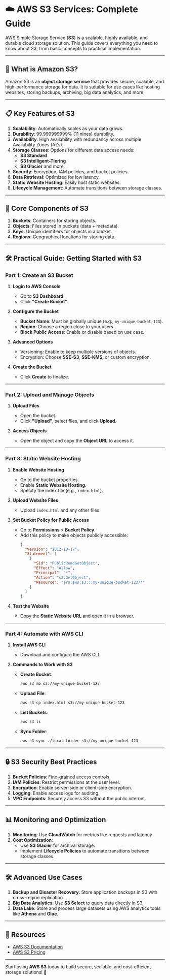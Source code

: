 # ☁️ **AWS S3 Services: Complete Guide**  

AWS Simple Storage Service (**S3**) is a scalable, highly available, and durable cloud storage solution. This guide covers everything you need to know about S3, from basic concepts to practical implementation.  

---

## 🎯 **What is Amazon S3?**  

Amazon S3 is an **object storage service** that provides secure, scalable, and high-performance storage for data. It is suitable for use cases like hosting websites, storing backups, archiving, big data analytics, and more.  

---

## 📋 **Key Features of S3**  

1. **Scalability**: Automatically scales as your data grows.  
2. **Durability**: 99.999999999% (11 nines) durability.  
3. **Availability**: High availability with redundancy across multiple Availability Zones (AZs).  
4. **Storage Classes**: Options for different data access needs:  
   - **S3 Standard**  
   - **S3 Intelligent-Tiering**  
   - **S3 Glacier** and more.  
5. **Security**: Encryption, IAM policies, and bucket policies.  
6. **Data Retrieval**: Optimized for low latency.  
7. **Static Website Hosting**: Easily host static websites.  
8. **Lifecycle Management**: Automate transitions between storage classes.  

---

## 📂 **Core Components of S3**  

1. **Buckets**: Containers for storing objects.  
2. **Objects**: Files stored in buckets (data + metadata).  
3. **Keys**: Unique identifiers for objects in a bucket.  
4. **Regions**: Geographical locations for storing data.  

---

## 🛠️ **Practical Guide: Getting Started with S3**  

### **Part 1: Create an S3 Bucket**  

1. **Login to AWS Console**  
   - Go to **S3 Dashboard**.  
   - Click **"Create Bucket"**.  

2. **Configure the Bucket**  
   - **Bucket Name**: Must be globally unique (e.g., `my-unique-bucket-123`).  
   - **Region**: Choose a region close to your users.  
   - **Block Public Access**: Enable or disable based on use case.  

3. **Advanced Options**  
   - Versioning: Enable to keep multiple versions of objects.  
   - Encryption: Choose **SSE-S3**, **SSE-KMS**, or custom encryption.  

4. **Create the Bucket**  
   - Click **Create** to finalize.  

---

### **Part 2: Upload and Manage Objects**  

1. **Upload Files**  
   - Open the bucket.  
   - Click **"Upload"**, select files, and click **Upload**.  

2. **Access Objects**  
   - Open the object and copy the **Object URL** to access it.  

---

### **Part 3: Static Website Hosting**  

1. **Enable Website Hosting**  
   - Go to the bucket properties.  
   - Enable **Static Website Hosting**.  
   - Specify the index file (e.g., `index.html`).  

2. **Upload Website Files**  
   - Upload `index.html` and any other files.  

3. **Set Bucket Policy for Public Access**  
   - Go to **Permissions** > **Bucket Policy**.  
   - Add this policy to make objects publicly accessible:  
     ```json
     {
       "Version": "2012-10-17",
       "Statement": [
         {
           "Sid": "PublicReadGetObject",
           "Effect": "Allow",
           "Principal": "*",
           "Action": "s3:GetObject",
           "Resource": "arn:aws:s3:::my-unique-bucket-123/*"
         }
       ]
     }
     ```  

4. **Test the Website**  
   - Copy the **Static Website URL** and open it in a browser.  

---

### **Part 4: Automate with AWS CLI**  

1. **Install AWS CLI**  
   - Download and configure the AWS CLI.  

2. **Commands to Work with S3**  
   - **Create Bucket**:  
     ```bash
     aws s3 mb s3://my-unique-bucket-123
     ```  
   - **Upload File**:  
     ```bash
     aws s3 cp index.html s3://my-unique-bucket-123
     ```  
   - **List Buckets**:  
     ```bash
     aws s3 ls
     ```  
   - **Sync Folder**:  
     ```bash
     aws s3 sync ./local-folder s3://my-unique-bucket-123
     ```  

---

## 🔒 **S3 Security Best Practices**  

1. **Bucket Policies**: Fine-grained access controls.  
2. **IAM Policies**: Restrict permissions at the user level.  
3. **Encryption**: Enable server-side or client-side encryption.  
4. **Logging**: Enable access logs for auditing.  
5. **VPC Endpoints**: Securely access S3 without the public internet.  

---

## 📊 **Monitoring and Optimization**  

1. **Monitoring**: Use **CloudWatch** for metrics like requests and latency.  
2. **Cost Optimization**:  
   - Use **S3 Glacier** for archival storage.  
   - Implement **Lifecycle Policies** to automate transitions between storage classes.  

---

## 🛠️ **Advanced Use Cases**  

1. **Backup and Disaster Recovery**: Store application backups in S3 with cross-region replication.  
2. **Big Data Analytics**: Use **S3 Select** to query data directly in S3.  
3. **Data Lake**: Store and process large datasets using AWS analytics tools like **Athena** and **Glue**.  

---

## 🔗 **Resources**  

- [AWS S3 Documentation](https://aws.amazon.com/s3/)  
- [AWS S3 Pricing](https://aws.amazon.com/s3/pricing/)  

---

Start using **AWS S3** today to build secure, scalable, and cost-efficient storage solutions! 🚀  
